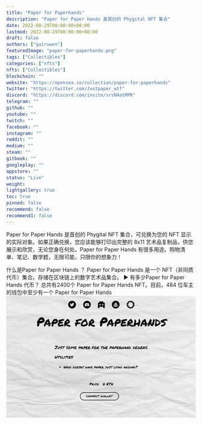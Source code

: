 ```yaml
---
title: "Paper for Paperhands"
description: "Paper for Paper Hands 是首创的 Phygital NFT 集合"
date: 2022-08-29T00:00:00+08:00
lastmod: 2022-08-29T00:00:00+08:00
draft: false
authors: ["guiruwen"]
featuredImage: "paper-for-paperhands.png"
tags: ["Collectibles"]
categories: ["nfts"]
nfts: ["Collectibles"]
blockchain: ""
website: "https://opensea.io/collection/paper-for-paperhands"
twitter: "https://twitter.com/Justpaper_wtf"
discord: "https://discord.com/invite/srsN4atMPR"
telegram: ""
github: ""
youtube: ""
twitch: ""
facebook: ""
instagram: ""
reddit: ""
medium: ""
steam: ""
gitbook: ""
googleplay: ""
appstore: ""
status: "Live"
weight: 
lightgallery: true
toc: true
pinned: false
recommend: false
recommend1: false
---
```

Paper for Paper Hands 是首创的 Phygital NFT 集合，可兑换为您的 NFT 显示的实际对象。如果正确兑换，您应该能够打印出完整的 8x11 艺术品复制品，供您展示和欣赏，无论您身在何处。Paper for Paper Hands 有很多用途。购物清单、笔记、数学题，无限可能，只限你的想象力！

什么是Paper for Paper Hands ？
Paper for Paper Hands  是一个 NFT（非同质代币）集合。存储在区块链上的数字艺术品集合。
▶ 有多少Paper for Paper Hands  代币？
总共有2400个 Paper for Paper Hands NFT。目前，484 位车主的钱包中至少有一个 Paper for Paper Hands 
![nft](01.png)
